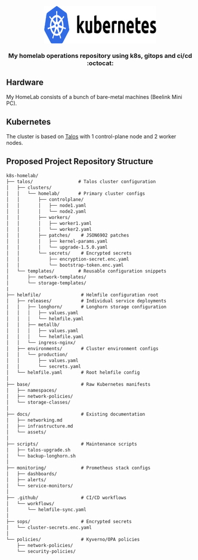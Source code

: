 <div align="center">

<img src="https://raw.githubusercontent.com/melvinlee/k8s-homelab/main/docs/assets/logo.png" align="center" width="300" height="100" alt="K8s Homelab Logo"/>

<!-- markdownlint-disable no-trailing-punctuation -->

### My homelab operations repository using k8s, gitops and ci/cd :octocat:

</div>

## Hardware
My HomeLab consists of a bunch of bare-metal machines (Beelink Mini PC).

## Kubernetes
The cluster is based on [Talos](https://www.talos.dev) with 1 control-plane node and 2 worker nodes.


## Proposed Project Repository Structure

```plaintext
k8s-homelab/
├── talos/                 # Talos cluster configuration
│   ├── clusters/
│   │   └── homelab/       # Primary cluster configs
│   │       ├── controlplane/
│   │       │   ├── node1.yaml
│   │       │   └── node2.yaml
│   │       ├── workers/
│   │       │   ├── worker1.yaml
│   │       │   └── worker2.yaml
│   │       ├── patches/    # JSON6902 patches
│   │       │   ├── kernel-params.yaml
│   │       │   └── upgrade-1.5.0.yaml
│   │       └── secrets/    # Encrypted secrets
│   │           ├── encryption-secret.enc.yaml
│   │           └── bootstrap-token.enc.yaml
│   └── templates/         # Reusable configuration snippets
│       ├── network-templates/
│       └── storage-templates/
|
├── helmfile/               # Helmfile configuration root
│   ├── releases/           # Individual service deployments
│   │   ├── longhorn/       # Longhorn storage configuration
│   │   │   ├── values.yaml
│   │   │   └── helmfile.yaml
│   │   ├── metallb/
│   │   │   ├── values.yaml
│   │   │   └── helmfile.yaml
│   │   └── ingress-nginx/
│   ├── environments/       # Cluster environment configs
│   │   └── production/
│   │       ├── values.yaml
│   │       └── secrets.yaml
│   └── helmfile.yaml       # Root helmfile config
│
├── base/                   # Raw Kubernetes manifests
│   ├── namespaces/
│   ├── network-policies/
│   └── storage-classes/
│
├── docs/                   # Existing documentation
│   ├── networking.md
│   ├── infrastructure.md
│   └── assets/
│
├── scripts/                # Maintenance scripts
│   ├── talos-upgrade.sh
│   └── backup-longhorn.sh
│
├── monitoring/             # Prometheus stack configs
│   ├── dashboards/
│   ├── alerts/
│   └── service-monitors/
│
├── .github/                # CI/CD workflows
│   └── workflows/
│       └── helmfile-sync.yaml
│
├── sops/                   # Encrypted secrets
│   └── cluster-secrets.enc.yaml
│
└── policies/               # Kyverno/OPA policies
    ├── network-policies/
    └── security-policies/
```